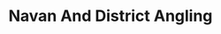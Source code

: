 ---
title: "Navan And District Angling"
address: "Clarkes Sports Den, Tringate Street, Navan (An Uaimh), Meath"
tel: "+353 (0)46 902 1130"
county: "Meath"
category: "Angling"
type: "Content"
lat: "53.652488708496094"
lng: "-6.686404228210449"
---